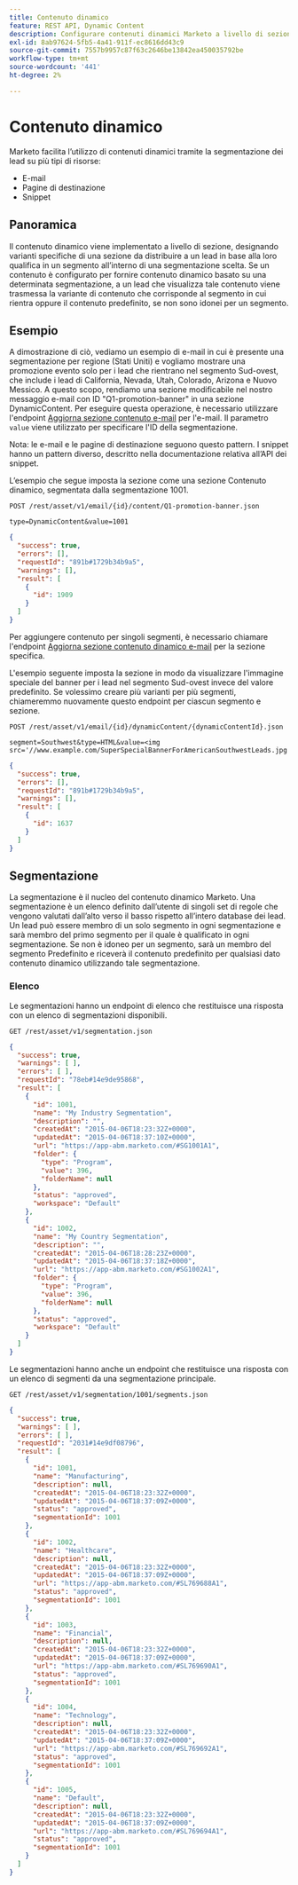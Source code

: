 ```yaml
---
title: Contenuto dinamico
feature: REST API, Dynamic Content
description: Configurare contenuti dinamici Marketo a livello di sezione tramite API REST utilizzando segmentazioni per personalizzare e-mail, pagine di destinazione e snippet con endpoint ed esempi
exl-id: 8ab97624-5fb5-4a41-911f-ec8616dd43c9
source-git-commit: 7557b9957c87f63c2646be13842ea450035792be
workflow-type: tm+mt
source-wordcount: '441'
ht-degree: 2%

---
```


# Contenuto dinamico

Marketo facilita l’utilizzo di contenuti dinamici tramite la segmentazione dei lead su più tipi di risorse:

- E-mail
- Pagine di destinazione
- Snippet

## Panoramica

Il contenuto dinamico viene implementato a livello di sezione, designando varianti specifiche di una sezione da distribuire a un lead in base alla loro qualifica in un segmento all’interno di una segmentazione scelta. Se un contenuto è configurato per fornire contenuto dinamico basato su una determinata segmentazione, a un lead che visualizza tale contenuto viene trasmessa la variante di contenuto che corrisponde al segmento in cui rientra oppure il contenuto predefinito, se non sono idonei per un segmento.

## Esempio

A dimostrazione di ciò, vediamo un esempio di e-mail in cui è presente una segmentazione per regione (Stati Uniti) e vogliamo mostrare una promozione evento solo per i lead che rientrano nel segmento Sud-ovest, che include i lead di California, Nevada, Utah, Colorado, Arizona e Nuovo Messico. A questo scopo, rendiamo una sezione modificabile nel nostro messaggio e-mail con ID &quot;Q1-promotion-banner&quot; in una sezione DynamicContent. Per eseguire questa operazione, è necessario utilizzare l&#39;endpoint [Aggiorna sezione contenuto e-mail](https://developer.adobe.com/marketo-apis/api/asset/#tag/Emails/operation/updateEmailComponentContentUsingPOST) per l&#39;e-mail. Il parametro `value` viene utilizzato per specificare l&#39;ID della segmentazione.

Nota: le e-mail e le pagine di destinazione seguono questo pattern. I snippet hanno un pattern diverso, descritto nella documentazione relativa all’API dei snippet.

L’esempio che segue imposta la sezione come una sezione Contenuto dinamico, segmentata dalla segmentazione 1001.

```
POST /rest/asset/v1/email/{id}/content/Q1-promotion-banner.json
```

```
type=DynamicContent&value=1001
```

```json
{
  "success": true,
  "errors": [],
  "requestId": "891b#1729b34b9a5",
  "warnings": [],
  "result": [
    {
      "id": 1909
    }
  ]
}
```

Per aggiungere contenuto per singoli segmenti, è necessario chiamare l&#39;endpoint [Aggiorna sezione contenuto dinamico e-mail](https://developer.adobe.com/marketo-apis/api/asset/#tag/Emails/operation/updateEmailDynamicContentUsingPOST) per la sezione specifica.

L&#39;esempio seguente imposta la sezione in modo da visualizzare l&#39;immagine speciale del banner per i lead nel segmento Sud-ovest invece del valore predefinito. Se volessimo creare più varianti per più segmenti, chiameremmo nuovamente questo endpoint per ciascun segmento e sezione.

```
POST /rest/asset/v1/email/{id}/dynamicContent/{dynamicContentId}.json
```

```
segment=Southwest&type=HTML&value=<img src='//www.example.com/SuperSpecialBannerForAmericanSouthwestLeads.jpg'/>
```

```json
{
  "success": true,
  "errors": [],
  "requestId": "891b#1729b34b9a5",
  "warnings": [],
  "result": [
    {
      "id": 1637
    }
  ]
}
```

## Segmentazione

La segmentazione è il nucleo del contenuto dinamico Marketo. Una segmentazione è un elenco definito dall’utente di singoli set di regole che vengono valutati dall’alto verso il basso rispetto all’intero database dei lead. Un lead può essere membro di un solo segmento in ogni segmentazione e sarà membro del primo segmento per il quale è qualificato in ogni segmentazione. Se non è idoneo per un segmento, sarà un membro del segmento Predefinito e riceverà il contenuto predefinito per qualsiasi dato contenuto dinamico utilizzando tale segmentazione.

### Elenco

Le segmentazioni hanno un endpoint di elenco che restituisce una risposta con un elenco di segmentazioni disponibili.

```
GET /rest/asset/v1/segmentation.json
```

```json
{
  "success": true,
  "warnings": [ ],
  "errors": [ ],
  "requestId": "78eb#14e9de95868",
  "result": [
    {
      "id": 1001,
      "name": "My Industry Segmentation",
      "description": "",
      "createdAt": "2015-04-06T18:23:32Z+0000",
      "updatedAt": "2015-04-06T18:37:10Z+0000",
      "url": "https://app-abm.marketo.com/#SG1001A1",
      "folder": {
        "type": "Program",
        "value": 396,
        "folderName": null
      },
      "status": "approved",
      "workspace": "Default"
    },
    {
      "id": 1002,
      "name": "My Country Segmentation",
      "description": "",
      "createdAt": "2015-04-06T18:28:23Z+0000",
      "updatedAt": "2015-04-06T18:37:18Z+0000",
      "url": "https://app-abm.marketo.com/#SG1002A1",
      "folder": {
        "type": "Program",
        "value": 396,
        "folderName": null
      },
      "status": "approved",
      "workspace": "Default"
    }
  ]
}
```

Le segmentazioni hanno anche un endpoint che restituisce una risposta con un elenco di segmenti da una segmentazione principale.

```
GET /rest/asset/v1/segmentation/1001/segments.json
```

```json
{
  "success": true,
  "warnings": [ ],
  "errors": [ ],
  "requestId": "2031#14e9df08796",
  "result": [
    {
      "id": 1001,
      "name": "Manufacturing",
      "description": null,
      "createdAt": "2015-04-06T18:23:32Z+0000",
      "updatedAt": "2015-04-06T18:37:09Z+0000",
      "status": "approved",
      "segmentationId": 1001
    },
    {
      "id": 1002,
      "name": "Healthcare",
      "description": null,
      "createdAt": "2015-04-06T18:23:32Z+0000",
      "updatedAt": "2015-04-06T18:37:09Z+0000",
      "url": "https://app-abm.marketo.com/#SL769688A1",
      "status": "approved",
      "segmentationId": 1001
    },
    {
      "id": 1003,
      "name": "Financial",
      "description": null,
      "createdAt": "2015-04-06T18:23:32Z+0000",
      "updatedAt": "2015-04-06T18:37:09Z+0000",
      "url": "https://app-abm.marketo.com/#SL769690A1",
      "status": "approved",
      "segmentationId": 1001
    },
    {
      "id": 1004,
      "name": "Technology",
      "description": null,
      "createdAt": "2015-04-06T18:23:32Z+0000",
      "updatedAt": "2015-04-06T18:37:09Z+0000",
      "url": "https://app-abm.marketo.com/#SL769692A1",
      "status": "approved",
      "segmentationId": 1001
    },
    {
      "id": 1005,
      "name": "Default",
      "description": null,
      "createdAt": "2015-04-06T18:23:32Z+0000",
      "updatedAt": "2015-04-06T18:37:09Z+0000",
      "url": "https://app-abm.marketo.com/#SL769694A1",
      "status": "approved",
      "segmentationId": 1001
    }
  ]
}
```
